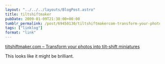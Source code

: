 ```yaml
---
layout: "../../../layouts/BlogPost.astro"
title: tiltshiftmaker
pubDate: 2009-01-09T21:38:00+00:00
tumblr_permalink: /post/69450130/tiltshiftmakercom-transform-your-photos-into
tags: ["linklog"]
format: "link"
---
```


[tiltshiftmaker.com &#8211; Transform your photos into tilt-shift miniatures][1]

This looks like it might be brilliant.

[1]: http://tiltshiftmaker.com/
